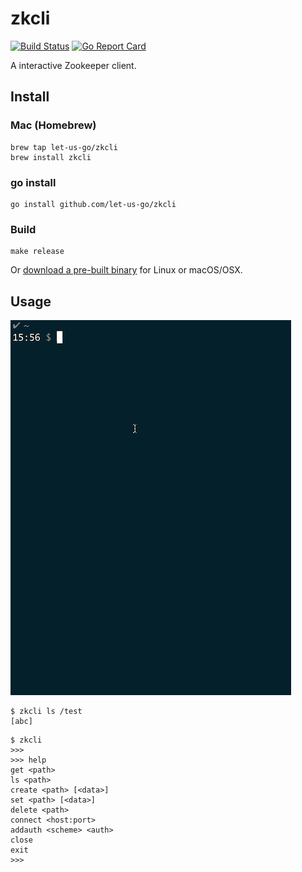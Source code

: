 # zkcli

[![Build Status](https://travis-ci.org/let-us-go/zkcli.svg?branch=master)](https://travis-ci.org/let-us-go/zkcli)
[![Go Report Card](https://goreportcard.com/badge/github.com/let-us-go/zkcli)](https://goreportcard.com/report/github.com/let-us-go/zkcli)

A interactive Zookeeper client.

## Install

### Mac (Homebrew)

```
brew tap let-us-go/zkcli
brew install zkcli
```

### go install

```
go install github.com/let-us-go/zkcli
```

### Build

```
make release
```

Or [download a pre-built binary](https://github.com/let-us-go/zkcli/releases) for Linux or macOS/OSX.


## Usage

![zkcli](./zkcli.gif)


```shell
$ zkcli ls /test
[abc]
```

```shell
$ zkcli
>>> 
>>> help
get <path>
ls <path>
create <path> [<data>]
set <path> [<data>]
delete <path>
connect <host:port>
addauth <scheme> <auth>
close
exit
>>>
```
